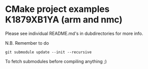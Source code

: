 # CMake project examples K1879XB1YA (arm and nmc)

Please see individual README.md's in dubdirectories for more info.

N.B. Remember to do

```
git submodule update --init --recursive
```

To fetch submodules before compiling anything ;)

